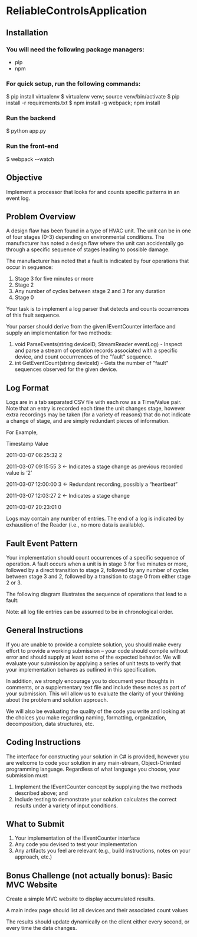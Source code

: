 # ReliableControlsApplication
## Installation
### You will need the following package managers:
  - pip
  - npm
### For quick setup, run the following commands:
  $ pip install virtualenv
  $ virtualenv venv; source venv/bin/activate
  $ pip install -r requirements.txt
  $ npm install -g webpack; npm install

### Run the backend
  $ python app.py

### Run the front-end
  $ webpack --watch

## Objective
Implement a processor that looks for and counts specific patterns in an event log.

## Problem Overview
A design flaw has been found in a type of HVAC unit. The unit can be in one of four stages (0-3)
depending on environmental conditions. The manufacturer has noted a design flaw where the unit can
accidentally go through a specific sequence of stages leading to possible damage.

The manufacturer has noted that a fault is indicated by four operations that occur in sequence:

  1. Stage 3 for five minutes or more
  2. Stage 2
  3. Any number of cycles between stage 2 and 3 for any duration
  4. Stage 0

Your task is to implement a log parser that detects and counts occurrences of this fault sequence.

Your parser should derive from the given IEventCounter interface and supply an implementation for two methods:
  1. void ParseEvents(string deviceID, StreamReader eventLog) - Inspect and parse a stream of operation records associated with a specific device, and count occurrrences of the "fault" sequence.
  2. int GetEventCount(string deviceId) - Gets the number of "fault" sequences observed for the given device.
  
## Log Format
Logs are in a tab separated CSV file with each row as a Time/Value pair.  Note that an entry is recorded each time the unit changes stage, however extra recordings may be taken (for a variety of reasons) that do not indicate a change of stage, and are simply redundant pieces of information.

For Example,

Timestamp		Value

2011-03-07 06:25:32	2

2011-03-07 09:15:55	3	← Indicates a stage change as previous recorded value is ‘2’

2011-03-07 12:00:00	3	← Redundant recording, possibly a “heartbeat”

2011-03-07 12:03:27	2	← Indicates a stage change

2011-03-07 20:23:01	0


Logs may contain any number of entries.  The end of a log is indicated by exhaustion of the Reader (i.e., no more data is available).

## Fault Event Pattern
Your implementation should count occurrences of a specific sequence of operation.  A fault occurs when a unit is in stage 3 for five minutes or more, followed by a direct transition to stage 2, followed by any number of cycles between stage 3 and 2, followed by a transition to stage 0 from either stage 2 or 3.

The following diagram illustrates the sequence of operations that lead to a fault:

Note: all log file entries can be assumed to be in chronological order.

## General Instructions
If you are unable to provide a complete solution, you should make every effort to provide a working submission – your code should compile without error and should supply at least some of the expected behavior.  We will evaluate your submission by applying a series of unit tests to verify that your implementation behaves as outlined in this specification.

In addition, we strongly encourage you to document your thoughts in comments, or a supplementary text file and include these notes as part of your submission.  This will allow us to evaluate the clarity of your thinking about the problem and solution approach.

We will also be evaluating the quality of the code you write and looking at the choices you make regarding naming, formatting, organization, decomposition, data structures, etc.

## Coding Instructions
The interface for constructing your solution in C# is provided, however you are welcome to code your solution in any main-stream, Object-Oriented programming language.  Regardless of what language you choose, your submission must:
  1. Implement the IEventCounter concept by supplying the two methods described above; and 
  2. Include testing to demonstrate your solution calculates the correct results under a variety of input conditions. 

## What to Submit
  1. Your implementation of the IEventCounter interface
  2. Any code you devised to test your implementation
  3. Any artifacts you feel are relevant (e.g., build instructions, notes on your approach, etc.)

## Bonus Challenge (not actually bonus): Basic MVC Website
Create a simple MVC website to display accumulated results.

A main index page should list all devices and their associated count values

The results should update dynamically on the client either every second, or every time the data changes. 



